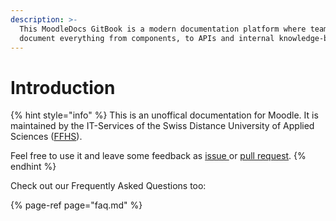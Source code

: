 ```yaml
---
description: >-
  This MoodleDocs GitBook is a modern documentation platform where teams can
  document everything from components, to APIs and internal knowledge-bases.
---
```


# Introduction

{% hint style="info" %}
This is an unoffical documentation for Moodle. It is maintained by the IT-Services of the Swiss Distance University of Applied Sciences \([FFHS](https://www.ffhs.ch)\).

Feel free to use it and leave some feedback as [issue ](https://github.com/moleculech/moodledocs/issues)or [pull request](https://github.com/moleculech/moodledocs/pulls). 
{% endhint %}

Check out our Frequently Asked Questions too:

{% page-ref page="faq.md" %}

